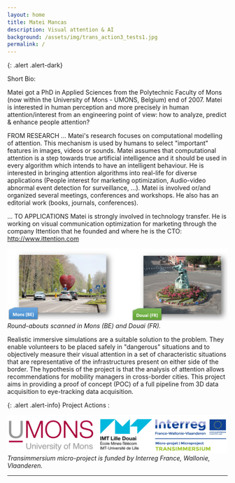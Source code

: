 ```yaml
---
layout: home
title: Matei Mancas
description: Visual attention & AI
background: /assets/img/trans_action3_tests1.jpg
permalink: /
---
```



{: .alert .alert-dark}


Short Bio:

Matei got a PhD in Applied Sciences from the Polytechnic Faculty of Mons (now within the University of Mons - UMONS, Belgium) end of 2007. 
Matei is interested in human perception and more precisely in human attention/interest from an engineering point of view: how to analyze, predict & enhance people attention?

FROM RESEARCH ...
Matei's research focuses on computational modelling of attention. This mechanism is used by humans to select "important" features in images, videos or sounds. Matei assumes that computational attention is a step towards true artificial intelligence and it should be used in every algorithm which intends to have an intelligent behaviour. He is interested in bringing attention algorithms into real-life for diverse applications (People interest for marketing optimization, Audio-video abnormal event detection for surveillance, ...).
Matei is involved or/and organized several meetings, conferences and workshops. He also has an editorial work (books, journals, conferences).


... TO APPLICATIONS
Matei is strongly involved in technology transfer. He is working on visual communication optimization for marketing through the company Ittention that he founded and where he is the CTO: http://www.ittention.com 

![Project partners](https://raw.githubusercontent.com/numediart/Transimmersium/main/assets/img/trans_context.jpg)
_Round-abouts scanned in Mons (BE) and Douai (FR)._

Realistic immersive simulations are a suitable solution to the problem. They enable volunteers to be placed safely in "dangerous" situations and to objectively measure their visual attention in a set of characteristic situations that are representative of the infrastructures present on either side of the border. The hypothesis of the project is that the analysis of attention allows recommendations for mobility managers in cross-border cities. This project aims in providing a proof of concept (POC) of a full pipeline from 3D data acquisition to eye-tracking data acquisition. 

{: .alert .alert-info}
Project Actions :


![Project partners](https://raw.githubusercontent.com/numediart/Transimmersium/main/assets/img/trans_partners.jpg)
_Transimmersium micro-project is funded by Interreg France, Wallonie, Vlaanderen._

---